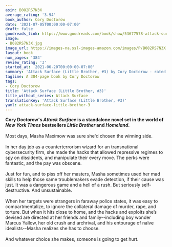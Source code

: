 ```yaml
---
asin: B082RS7N3X
average_rating: '3.94'
book_author: Cory Doctorow
date: '2021-07-05T00:00:00-07:00'
draft: false
goodreads_link: https://www.goodreads.com/book/show/53677578-attack-surface
image:
- B082RS7N3X.jpg
image_url: https://images-na.ssl-images-amazon.com/images/P/B082RS7N3X.01._SCLZZZZZZZ.jpg
layout: book
num_pages: '384'
review_rating: '3'
started_at: '2021-06-20T00:00:00-07:00'
summary: 'Attack Surface (Little Brother, #3) by Cory Doctorow - rated 3.94/5 on Goodreads'
tagline: A 384-page book by Cory Doctorow
tags:
- Cory Doctorow
title: 'Attack Surface (Little Brother, #3)'
title_without_series: Attack Surface
translationKey: 'Attack Surface (Little Brother, #3)'
yaml: attack-surface-little-brother-3
---
```


<b>Cory Doctorow's <i>Attack Surface</i> is a standalone novel set in the world of<i> New York Times</i> bestsellers <i>Little Brother</i> and <i>Homeland</i>.</b><br /><br />Most days, Masha Maximow was sure she'd chosen the winning side.<br /><br />In her day job as a counterterrorism wizard for an transnational cybersecurity firm, she made the hacks that allowed repressive regimes to spy on dissidents, and manipulate their every move. The perks were fantastic, and the pay was obscene.<br /><br />Just for fun, and to piss off her masters, Masha sometimes used her mad skills to help those same troublemakers evade detection, if their cause was just. It was a dangerous game and a hell of a rush. But seriously self-destructive. And unsustainable.<br /><br />When her targets were strangers in faraway police states, it was easy to compartmentalize, to ignore the collateral damage of murder, rape, and torture. But when it hits close to home, and the hacks and exploits she’s devised are directed at her friends and family--including boy wonder Marcus Yallow, her old crush and archrival, and his entourage of naïve idealists--Masha realizes she has to choose.<br /><br />And whatever choice she makes, someone is going to get hurt.